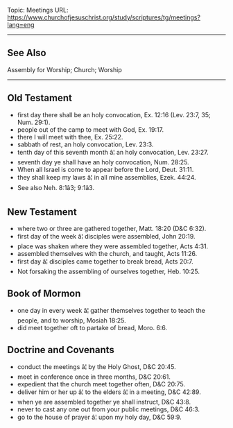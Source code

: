 Topic: Meetings
URL: https://www.churchofjesuschrist.org/study/scriptures/tg/meetings?lang=eng

---

## See Also

Assembly for Worship; Church; Worship

---

## Old Testament

- first day there shall be an holy convocation, Ex. 12:16 (Lev. 23:7, 35; Num. 29:1).
- people out of the camp to meet with God, Ex. 19:17.
- there I will meet with thee, Ex. 25:22.
- sabbath of rest, an holy convocation, Lev. 23:3.
- tenth day of this seventh month â¦ an holy convocation, Lev. 23:27.
- seventh day ye shall have an holy convocation, Num. 28:25.
- When all Israel is come to appear before the Lord, Deut. 31:11.
- they shall keep my laws â¦ in all mine assemblies, Ezek. 44:24.
- See also Neh. 8:1â3; 9:1â3.

## New Testament

- where two or three are gathered together, Matt. 18:20 (D&C 6:32).
- first day of the week â¦ disciples were assembled, John 20:19.
- place was shaken where they were assembled together, Acts 4:31.
- assembled themselves with the church, and taught, Acts 11:26.
- first day â¦ disciples came together to break bread, Acts 20:7.
- Not forsaking the assembling of ourselves together, Heb. 10:25.

## Book of Mormon

- one day in every week â¦ gather themselves together to teach the people, and to worship, Mosiah 18:25.
- did meet together oft to partake of bread, Moro. 6:6.

## Doctrine and Covenants

- conduct the meetings â¦ by the Holy Ghost, D&C 20:45.
- meet in conference once in three months, D&C 20:61.
- expedient that the church meet together often, D&C 20:75.
- deliver him or her up â¦ to the elders â¦ in a meeting, D&C 42:89.
- when ye are assembled together ye shall instruct, D&C 43:8.
- never to cast any one out from your public meetings, D&C 46:3.
- go to the house of prayer â¦ upon my holy day, D&C 59:9.

